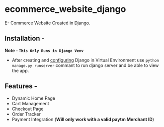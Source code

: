 # ecommerce_website_django
E- Commerce Website Created in Django.

## Installation - 
__Note - `This Only Runs in Django Venv`__
- After creating and [configuring](https://docs.djangoproject.com/en/3.0/howto/windows/) Django in Virtual Environment use `python manage.py runserver` commant to run django server and be able to view the app.
## Features -
- Dynamic Home Page
- Cart Management
- Checkout Page
- Order Tracker
- Payment Integration (__Will only work with a valid paytm Merchant ID__)
